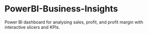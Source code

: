 # PowerBI-Business-Insights
Power BI dashboard for analysing sales, profit, and profit margin with interactive slicers and KPIs.
